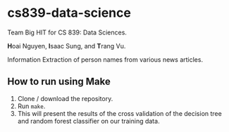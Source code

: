 # cs839-data-science
Team Big HIT for CS 839: Data Sciences.

**H**oai Nguyen, **I**saac Sung, and **T**rang Vu.

Information Extraction of person names from various news articles.

## How to run using Make
1. Clone / download the repository.
2. Run `make`.
3. This will present the results of the cross validation of the decision tree and random forest classifier on our training data.
